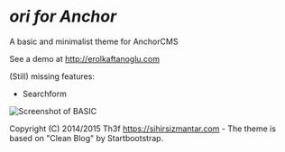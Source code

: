 *ori for Anchor*
=====================

A basic and minimalist theme for AnchorCMS

See a demo at http://erolkaftanoglu.com

(Still) missing features:

- Searchform

![Screenshot of BASIC](http://erolkaftanoglu.com)

Copyright (C) 2014/2015 Th3f https://sihirsizmantar.com - The theme is based on "Clean Blog" by Startbootstrap.
